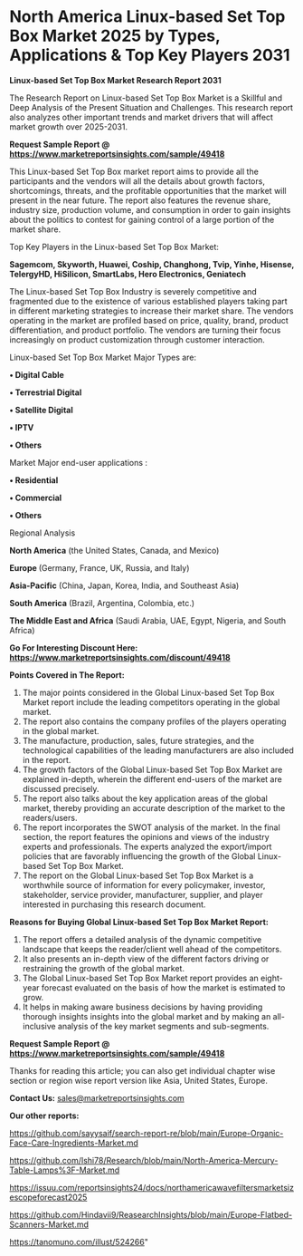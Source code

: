 # North America Linux-based Set Top Box Market 2025 by Types, Applications & Top Key Players 2031

<strong>Linux-based Set Top Box Market Research Report 2031</strong>

The Research Report on Linux-based Set Top Box Market is a Skillful and Deep Analysis of the Present Situation and Challenges. This research report also analyzes other important trends and market drivers that will affect market growth over 2025-2031.

<strong>Request Sample Report @ <a href=https://www.marketreportsinsights.com/sample/49418>https://www.marketreportsinsights.com/sample/49418</a></strong>

This Linux-based Set Top Box market report aims to provide all the participants and the vendors will all the details about growth factors, shortcomings, threats, and the profitable opportunities that the market will present in the near future. The report also features the revenue share, industry size, production volume, and consumption in order to gain insights about the politics to contest for gaining control of a large portion of the market share.

Top Key Players in the Linux-based Set Top Box Market:

<strong>Sagemcom, Skyworth, Huawei, Coship, Changhong, Tvip, Yinhe, Hisense, TelergyHD, HiSilicon, SmartLabs, Hero Electronics, Geniatech</strong>

The Linux-based Set Top Box Industry is severely competitive and fragmented due to the existence of various established players taking part in different marketing strategies to increase their market share. The vendors operating in the market are profiled based on price, quality, brand, product differentiation, and product portfolio. The vendors are turning their focus increasingly on product customization through customer interaction.

Linux-based Set Top Box Market Major Types are:

<strong>•  Digital Cable

•  Terrestrial Digital

•  Satellite Digital

•  IPTV

•  Others</strong>

Market Major end-user applications :

<strong>•  Residential

•  Commercial

•  Others</strong>

Regional Analysis

</u><strong><b>North America</b></strong> (the United States, Canada, and Mexico)

<strong><b>Europe </b></strong>(Germany, France, UK, Russia, and Italy)

<strong><b>Asia-Pacific</b></strong> (China, Japan, Korea, India, and Southeast Asia)

<strong><b>South America</b></strong> (Brazil, Argentina, Colombia, etc.)

<strong><b>The Middle East and Africa</b></strong> (Saudi Arabia, UAE, Egypt, Nigeria, and South Africa)

<strong>Go For Interesting Discount Here: <a href=https://www.marketreportsinsights.com/discount/49418>https://www.marketreportsinsights.com/discount/49418</a></strong>

<strong>Points Covered in The Report:</strong>
<ol>
  <li>The major points considered in the Global Linux-based Set Top Box Market report include the leading competitors operating in the global market.</li>
  <li>The report also contains the company profiles of the players operating in the global market.</li>
  <li>The manufacture, production, sales, future strategies, and the technological capabilities of the leading manufacturers are also included in the report.</li>
  <li>The growth factors of the Global Linux-based Set Top Box Market are explained in-depth, wherein the different end-users of the market are discussed precisely.</li>
  <li>The report also talks about the key application areas of the global market, thereby providing an accurate description of the market to the readers/users.</li>
  <li>The report incorporates the SWOT analysis of the market. In the final section, the report features the opinions and views of the industry experts and professionals. The experts analyzed the export/import policies that are favorably influencing the growth of the Global Linux-based Set Top Box Market.</li>
  <li>The report on the Global Linux-based Set Top Box Market is a worthwhile source of information for every policymaker, investor, stakeholder, service provider, manufacturer, supplier, and player interested in purchasing this research document.</li>
</ol>
<strong>Reasons for Buying Global Linux-based Set Top Box Market Report:</strong>

<ol>
  <li>The report offers a detailed analysis of the dynamic competitive landscape that keeps the reader/client well ahead of the competitors.</li>
  <li>It also presents an in-depth view of the different factors driving or restraining the growth of the global market.</li>
  <li>The Global Linux-based Set Top Box Market report provides an eight-year forecast evaluated on the basis of how the market is estimated to grow.</li>
  <li>It helps in making aware business decisions by having providing thorough insights insights into the global market and by making an all-inclusive analysis of the key market segments and sub-segments.</li>
</ol>
<strong>Request Sample Report @ <a href=https://www.marketreportsinsights.com/sample/49418>https://www.marketreportsinsights.com/sample/49418</a></strong>


Thanks for reading this article; you can also get individual chapter wise section or region wise report version like Asia, United States, Europe.

<strong>Contact Us:</strong>
sales@marketreportsinsights.com

<strong>Our other reports:</strong>

<a href=https://github.com/sayysaif/search-report-re/blob/main/Europe-Organic-Face-Care-Ingredients-Market.md>https://github.com/sayysaif/search-report-re/blob/main/Europe-Organic-Face-Care-Ingredients-Market.md</a>

<a href=https://github.com/Ishi78/Research/blob/main/North-America-Mercury-Table-Lamps%3F-Market.md>https://github.com/Ishi78/Research/blob/main/North-America-Mercury-Table-Lamps%3F-Market.md</a>

<a href=https://issuu.com/reportsinsights24/docs/northamericawavefiltersmarketsizescopeforecast2025>https://issuu.com/reportsinsights24/docs/northamericawavefiltersmarketsizescopeforecast2025</a>

<a href=https://github.com/Hindavii9/ReasearchInsights/blob/main/Europe-Flatbed-Scanners-Market.md>https://github.com/Hindavii9/ReasearchInsights/blob/main/Europe-Flatbed-Scanners-Market.md</a>

<a href=https://tanomuno.com/illust/524266>https://tanomuno.com/illust/524266</a>"
